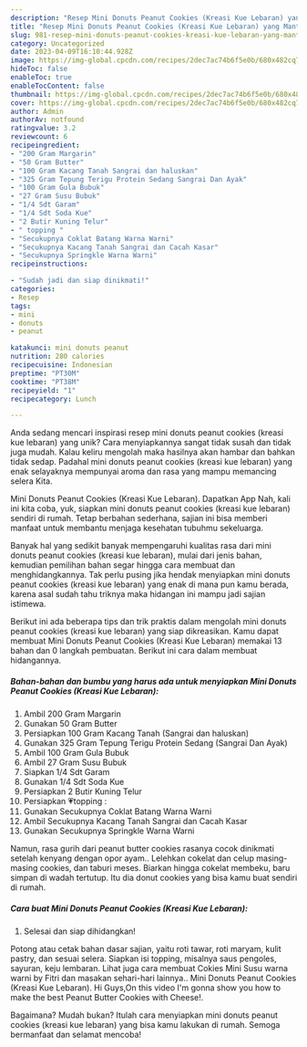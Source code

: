 ```yaml
---
description: "Resep Mini Donuts Peanut Cookies (Kreasi Kue Lebaran) yang Mantap"
title: "Resep Mini Donuts Peanut Cookies (Kreasi Kue Lebaran) yang Mantap"
slug: 981-resep-mini-donuts-peanut-cookies-kreasi-kue-lebaran-yang-mantap
category: Uncategorized
date: 2023-04-09T16:10:44.928Z
image: https://img-global.cpcdn.com/recipes/2dec7ac74b6f5e0b/680x482cq70/mini-donuts-peanut-cookies-kreasi-kue-lebaran-foto-resep-utama.jpg
hideToc: false
enableToc: true
enableTocContent: false
thumbnail: https://img-global.cpcdn.com/recipes/2dec7ac74b6f5e0b/680x482cq70/mini-donuts-peanut-cookies-kreasi-kue-lebaran-foto-resep-utama.jpg
cover: https://img-global.cpcdn.com/recipes/2dec7ac74b6f5e0b/680x482cq70/mini-donuts-peanut-cookies-kreasi-kue-lebaran-foto-resep-utama.jpg
author: Admin
authorAv: notfound
ratingvalue: 3.2
reviewcount: 6
recipeingredient:
- "200 Gram Margarin"
- "50 Gram Butter"
- "100 Gram Kacang Tanah Sangrai dan haluskan"
- "325 Gram Tepung Terigu Protein Sedang Sangrai Dan Ayak"
- "100 Gram Gula Bubuk"
- "27 Gram Susu Bubuk"
- "1/4 Sdt Garam"
- "1/4 Sdt Soda Kue"
- "2 Butir Kuning Telur"
- " topping "
- "Secukupnya Coklat Batang Warna Warni"
- "Secukupnya Kacang Tanah Sangrai dan Cacah Kasar"
- "Secukupnya Springkle Warna Warni"
recipeinstructions:

- "Sudah jadi dan siap dinikmati!"
categories:
- Resep
tags:
- mini
- donuts
- peanut

katakunci: mini donuts peanut 
nutrition: 280 calories
recipecuisine: Indonesian
preptime: "PT30M"
cooktime: "PT38M"
recipeyield: "1"
recipecategory: Lunch

---
```





Anda sedang mencari inspirasi resep mini donuts peanut cookies (kreasi kue lebaran) yang unik? Cara menyiapkannya sangat tidak susah dan tidak juga mudah. Kalau keliru mengolah maka hasilnya akan hambar dan bahkan tidak sedap. Padahal mini donuts peanut cookies (kreasi kue lebaran) yang enak selayaknya mempunyai aroma dan rasa yang mampu memancing selera Kita.





Mini Donuts Peanut Cookies (Kreasi Kue Lebaran). Dapatkan App Nah, kali ini kita coba, yuk, siapkan mini donuts peanut cookies (kreasi kue lebaran) sendiri di rumah. Tetap berbahan sederhana, sajian ini bisa memberi manfaat untuk membantu menjaga kesehatan tubuhmu sekeluarga.

Banyak hal yang sedikit banyak mempengaruhi kualitas rasa dari mini donuts peanut cookies (kreasi kue lebaran), mulai dari jenis bahan, kemudian pemilihan bahan segar hingga cara membuat dan menghidangkannya. Tak perlu pusing jika hendak menyiapkan mini donuts peanut cookies (kreasi kue lebaran) yang enak di mana pun kamu berada, karena asal sudah tahu triknya maka hidangan ini mampu jadi sajian istimewa.






Berikut ini ada beberapa tips dan trik praktis dalam mengolah mini donuts peanut cookies (kreasi kue lebaran) yang siap dikreasikan. Kamu dapat membuat Mini Donuts Peanut Cookies (Kreasi Kue Lebaran) memakai 13 bahan dan 0 langkah pembuatan. Berikut ini cara dalam membuat hidangannya.

<!--inarticleads1-->

##### Bahan-bahan dan bumbu yang harus ada untuk menyiapkan Mini Donuts Peanut Cookies (Kreasi Kue Lebaran):

1. Ambil 200 Gram Margarin
1. Gunakan 50 Gram Butter
1. Persiapkan 100 Gram Kacang Tanah (Sangrai dan haluskan)
1. Gunakan 325 Gram Tepung Terigu Protein Sedang (Sangrai Dan Ayak)
1. Ambil 100 Gram Gula Bubuk
1. Ambil 27 Gram Susu Bubuk
1. Siapkan 1/4 Sdt Garam
1. Gunakan 1/4 Sdt Soda Kue
1. Persiapkan 2 Butir Kuning Telur
1. Persiapkan  💗topping :
1. Gunakan Secukupnya Coklat Batang Warna Warni
1. Ambil Secukupnya Kacang Tanah Sangrai dan Cacah Kasar
1. Gunakan Secukupnya Springkle Warna Warni


Namun, rasa gurih dari peanut butter cookies rasanya cocok dinikmati setelah kenyang dengan opor ayam.. Lelehkan cokelat dan celup masing-masing cookies, dan taburi meses. Biarkan hingga cokelat membeku, baru simpan di wadah tertutup. Itu dia donut cookies yang bisa kamu buat sendiri di rumah. 

<!--inarticleads2-->

##### Cara buat Mini Donuts Peanut Cookies (Kreasi Kue Lebaran):


1. Selesai dan siap dihidangkan!

Potong atau cetak bahan dasar sajian, yaitu roti tawar, roti maryam, kulit pastry, dan sesuai selera. Siapkan isi topping, misalnya saus pengoles, sayuran, keju lembaran. Lihat juga cara membuat Cokies Mini Susu warna warni by Fitri dan masakan sehari-hari lainnya.. Mini Donuts Peanut Cookies (Kreasi Kue Lebaran). Hi Guys,On this video I&#39;m gonna show you how to make the best Peanut Butter Cookies with Cheese!. 

Bagaimana? Mudah bukan? Itulah cara menyiapkan mini donuts peanut cookies (kreasi kue lebaran) yang bisa kamu lakukan di rumah. Semoga bermanfaat dan selamat mencoba!
